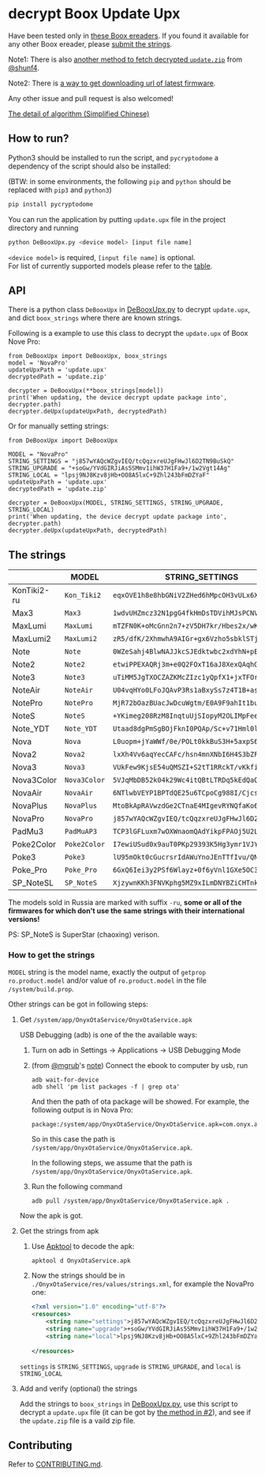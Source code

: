 # decrypt Boox Update Upx

Have been tested only in [these Boox ereaders](#the-strings). If you found it available for any other Boox ereader, please [submit the strings](CONTRIBUTING.md#new-strings).

Note1: There is also [another method to fetch decrypted `update.zip`](https://github.com/Hagb/decryptBooxUpdateUpx/issues/1) from [@shunf4](https://github.com/shunf4).

Note2: There is [a way to get downloading url of latest firmware](https://github.com/Hagb/decryptBooxUpdateUpx/issues/2#issuecomment-704006389).

Any other issue and pull request is also welcomed!

[The detail of algorithm (Simplified Chinese)](algorithm-zh_cn.md)

## How to run?

Python3 should be installed to run the script, and `pycryptodome` a dependency of the script should also be installed:

(BTW: in some environments, the following `pip` and `python` should be replaced with `pip3` and `python3`)

```bash
pip install pycryptodome
```

You can run the application by putting `update.upx` file in the project directory and running

```bash
python DeBooxUpx.py <device model> [input file name]
```

`<device model>` is required, `[input file name]` is optional.  
For list of currently supported models please refer to the [table](#the-strings).

## API

There is a python class `DeBooxUpx` in [DeBooxUpx.py](DeBooxUpx.py) to decrypt `update.upx`, and dict `boox_strings` where there are known strings.

Following is a example to use this class to decrypt the `update.upx` of Boox Nove Pro:

``` python3
from DeBooxUpx import DeBooxUpx, boox_strings
model = 'NovaPro'
updateUpxPath = 'update.upx'
decryptedPath = 'update.zip'

decrypter = DeBooxUpx(**boox_strings[model])
print('When updating, the device decrypt update package into', decrypter.path)
decrypter.deUpx(updateUpxPath, decryptedPath)
```

Or for manually setting strings:

``` python3
from DeBooxUpx import DeBooxUpx

MODEL = "NovaPro" 
STRING_SETTINGS = "j857wYAQcWZgvIEQ/tcQqzxreUJgFHwJl6D2TN9BuSkQ" 
STRING_UPGRADE = "+soGw/YVdGIRJiAs5SMmv1ihW37H1Fa9+/1w2Vgt14Ag" 
STRING_LOCAL = "lpsj9NJ8Kzv8jHb+OO8A5lxC+9Zhl243bFmDZYaF" 
updateUpxPath = 'update.upx'
decryptedPath = 'update.zip'

decrypter = DeBooxUpx(MODEL, STRING_SETTINGS, STRING_UPGRADE, STRING_LOCAL)
print('When updating, the device decrypt update package into', decrypter.path)
decrypter.deUpx(updateUpxPath, decryptedPath)
```

## The strings

<!-- DO NOT MANUALLY MODIFY THE FOLLOWING TABLE -->
<!-- It is automatically generated by update_readme_strings.py -->
<!-- To update it, just update DeBooxUpx.py and run update_readme_strings.py -->
<!--(strings table begin)-->
|          |   MODEL    |               STRING_SETTINGS                |                STRING_UPGRADE                |               STRING_LOCAL               |
|----------|------------|----------------------------------------------|----------------------------------------------|------------------------------------------|
|KonTiki2-ru|`Kon_Tiki2` |`eqxOVE1h8e8hbGNiV2ZHed6hMpcOH3vULx6XMm/WguZ1`|`dKA6Ik0R95nDwjGR/dfPwxkYYNBkfngJk51A2MlRxBsq`|`bPBuYxkL37AYgKbD6nRxEL6EaFCFzFgPij53pTwH`|
|   Max3   |   `Max3`   |`1wdvUHZmcz32N1pgG4fkHmDsTDVihMJsPCNV4mW/6u1k`|`3nxuLgdpBE3B3n1Yyymt4cOS8dNucfQxK8YOsmcemuyO`|`yCA9YlFxLBdLbDUl3vwzPkn9vtYuVFZCfhrOTvR1`|
| MaxLumi  | `MaxLumi`  |`mTZFN0K+oMcGnn2n7+zV5DH7kr/Hbes2x/wKDJp6K7Kq`|`mj0zR0Oy3L4R+6y49MIEQT9bdx9AVz8TWyG9q3N+d9VY`|`hWAUdhOp9ekIYxIW+LpVj6OviWBbCbRa1c7s1jtW`|
| MaxLumi2 | `MaxLumi2` |`zR5/dfK/2XhmwhA9AIGr+gx6Vzho5sbklSTjLAgnC8/C`|`zh98dPzN0QdwbRem1Yfx28DFxU+Gkvg4MpLDIp0GorRU`|`                                        `|
|   Note   |   `Note`   |`0WZeSahj4BlwNAJJkcSJEdktwbc2xdYhN+pEl+7XwuJv`|`oRJROqUQ4xgcx7zvmLyPLeysH+cCU39EGXg77NZar8AP`|`z0YIfPx+vETibLDToPlDQPl54yE55JUFayfkx1+G`|
|  Note2   |  `Note2`   |`etwiPPEXAQRj3m+e0Q2FOxT16aJ8XexQAqhGn5NqZWv1`|`et0jSPpmd3ueGHLmMf+2yyXVn18sa2HrDg56dCTFH6lf`|`YY9wfqN7K1LlSug47Tr5Y8QkDHmmJ4VDCJ58mhoV`|
|  Note3   |  `Note3`   |`uTiMM5JgTXOCZAZKMcZIzc1yQpfX1+jxTFOred3te4z9`|`zEf3SZ8TOADA8QuwOHicGLrrc4EA7sffKfc01TlUfe/q`|`pmXVBMt5EllxXhD9L6/NWH/pTZXRURP6QLsrNlx6`|
| NoteAir  | `NoteAir`  |`U04vqHYo0LFoJQAvP3Rs1aBxySs7z4T1B+asamimEoAf`|`VD1ZqgIl08305CVeftRI7qGBtq9bCMrJ3a1VkpkzjOu2`|`PW8K6VI//Zt6iqjYQWN0LIwRTVYyDHJvHNEXFwWV`|
| NotePro  | `NotePro`  |`MjR72bOazBUacJwDcuWgtm/E0A9F9ahIt1buweEPA020`|`RjV8r7+fx2Wjp6rUSrBOpmqYnHKs7eReqTTcy9k4c3tn`|`W2co6eaDmEl7jIjOSqr11C71RDHHiV3p5oG2G54X`|
|  NoteS   |  `NoteS`   |`+YKimeg208RzM8InqtuUjSIopyM2OLIMpFeeTQby2Au4`|`+vap6p4w0MaT5A8RB4+ru3gnFtIq2g4K+tcjQjy3N599`|`5qT7388vj+/FwLMX/cIXSCgSxSIg9SAf0tB4NcEI`|
| Note_YDT | `Note_YDT` |`Utaad8dgPmSgBOjFknI0PQAp/Sc+v71Hml0ldJIzecDx`|`ItvgBbJhOxaKjMyiE/yDufmOWwHvTPNfxdOJ2XQTHXaO`|`PIe5RuMNYz8G5FmaqRUu2qHI0br1Is3too/sLts/`|
|   Nova   |   `Nova`   |`L0uopm+jYaWWf/0e/POLt0kkBuS3H+5axpS6cqUpn4ft`|`XE6jpB3WZ9J5xQdh6GFchFbeBMALt6Zx/UIg8jaiaI72`|`Rh/6kzjOT4nJCsXC5JMEkcbPzzBmNkB8i/c6ZNun`|
|  Nova2   |  `Nova2`   |`lxXh4Vv6aqYecCAFc/hsn4mnXNbI6H4S3bZFW5Jh8NHj`|`lBabky+FbaOtZ7luDK+7BlApiYcGEi8PndwIc5WaemXQ`|`iDDDo3jsN4hhLA3tQhaIkM4XLcxZT4czBMM7ExnK`|
|  Nova3   |  `Nova3`   |`VUkFew9KjsE54uQMSZI+S2tT1RRckT/vKkfiFFqImxi7`|`VEsMcHw88MpwOByhT7zqNhRFTQcruVMqhdllIlY6T+6f`|`TGlcNi8npJe4EHxzOKbCXakJKDssoRldHueY5OGl`|
|Nova3Color|`Nova3Color`|`5VJqMbDB52k04k29Wc4itQBtLTRDq5kEdQaQ+GZ324PC`|`ky0eR7CymhuAUrRBaeii5tq/ezcnXMQkT+WV1OrmRqQa`|`/Q89A5Xbsza/FBiIu8LUV5bIiLf9kXDjAdJPjyz+`|
| NovaAir  | `NovaAir`  |`6NTlwbVEYP1BPTdQE25u6TCpoCg988I/Cjcs0Wxrwa4O`|`66aRwLgxGv1vNmOsbVWp37OBy4RugvpZvUom3VQxWGrM`|`9YDFh+EuTqFECXRvmEbL78mtW69CQRENjADM8A+L`|
| NovaPlus | `NovaPlus` |`MtoBkApRAVwzdGe2CTnaE4MIgevRYNQfaKo606tyUQNY`|`Nttwkwxaei8xorBu/uUBpUu8nNZHTRIAZMZc0xrJs9Ti`|`LIYj1F9NVXFrOfi24/C76gFFxHYSCJ4mfhYI4q5w`|
| NovaPro  | `NovaPro`  |`j857wYAQcWZgvIEQ/tcQqzxreUJgFHwJl6D2TN9BuSkQ`|`+soGw/YVdGIRJiAs5SMmv1ihW37H1Fa9+/1w2Vgt14Ag`|`lpsj9NJ8Kzv8jHb+OO8A5lxC+9Zhl243bFmDZYaF`|
|  PadMu3  | `PadMuAP3` |`TCP3lGFLuxm7wOXWnaomQAdYikpFPAOj5U2LK0Dck3Un`|`PC3wkRM4zhgstNIQLGR+dW9jourXdEXZXU/mN7bTACu0`|`In/UoUFVkUdHTCqlSfCgKi8MEZGHK0Xc70Y5trXs`|
|Poke2Color|`Poke2Color`|`I7ewiUSud0x9auT0PKp29393K5Hg3ymr1VJY5eUhoHEm`|`JLe4ijbRcj5L8S9cRPRGL7eoEIKjT8OOblhy/wyvSbze`|`SODgyWbHLhfjy4WWk6lhqhYXnP1FTjSjtzMTyZkl`|
|  Poke3   |  `Poke3`   |`lU95mOkt0cGucrsrIdAWuYnoJEnTTfIvu/QNUlcmI42A`|`kjl4lOMqobWYQyqX4KzBGYS8Q0OwPSfqwf29ymkypULP`|`iW9b2bszjJhv3puv87HNQXLW3Fb5uQVhWnnKU4nV`|
| Poke_Pro | `Poke_Pro` |`6GxQ6Iei3y2PSf6Wlayz+0f6yVnl1GXe5OC3q3i2lasO`|`72lZ7vTQoy9/ESDKRQtx2V5uBMDiR+ik3n+soo9wGAbJ`|`hkkAqdfM93RpnCgXxhUqzme3OMzT6tDWC3fyibgW`|
|SP_NoteSL | `SP_NoteS` |`XjzywnKKh3FNVKphg5MZ9xILmDNYBZiCHTnkd6Q0fqpq`|`XDeIyQKAhQKj6/UmdAIWoL0aXmw9PeEFl9OpII/1TO9i`|`QmGqhFGXqiuQ9yoeVx0a2SQ8BNojjPn96o6hQW6U`|
<!--(strings table end)-->

The models sold in Russia are marked with suffix `-ru`, **some or all of the firmwares for which don't use the same strings with their international versions!**

PS: SP\_NoteS is SuperStar (chaoxing) verison.

### How to get the strings

`MODEL` string is the model name, exactly the output of `getprop ro.product.model` and/or value of `ro.product.model` in the file `/system/build.prop`.

Other strings can be got in following steps:

1. Get `/system/app/OnyxOtaService/OnyxOtaService.apk`
    
    USB Debugging (adb) is one of the the available ways:
    
    1. Turn on adb in Settings -> Applications -> USB Debugging Mode
    2. (from [@mgrub](https://github.com/mgrub)'s [note](https://github.com/Hagb/decryptBooxUpdateUpx/issues/5)) Connect the ebook to computer by usb, run
       ``` shell
       adb wait-for-device
       adb shell 'pm list packages -f | grep ota'
       ```
       And then the path of ota package will be showed. For example, the following output is in Nova Pro:
       ```
       package:/system/app/OnyxOtaService/OnyxOtaService.apk=com.onyx.android.onyxotaservice
       ```
       So in this case the path is `/system/app/OnyxOtaService/OnyxOtaService.apk`.

       In the following steps, we assume that the path is `/system/app/OnyxOtaService/OnyxOtaService.apk`.

    3. Run the following command
       ``` shell
       adb pull /system/app/OnyxOtaService/OnyxOtaService.apk .
       ```
    Now the apk is got.

2. Get the strings from apk

    1. Use [Apktool](https://github.com/iBotPeaches/Apktool) to decode the apk:
       ``` shell
       apktool d OnyxOtaService.apk
       ```
    2. Now the strings should be in `./OnyxOtaService/res/values/strings.xml`, for example the NovaPro one:
       ``` xml
       <?xml version="1.0" encoding="utf-8"?>
       <resources>
           <string name="settings">j857wYAQcWZgvIEQ/tcQqzxreUJgFHwJl6D2TN9BuSkQ</string>
           <string name="upgrade">+soGw/YVdGIRJiAs5SMmv1ihW37H1Fa9+/1w2Vgt14Ag</string>
           <string name="local">lpsj9NJ8Kzv8jHb+OO8A5lxC+9Zhl243bFmDZYaF</string>
           
       </resources>
       ```
       
      `settings` is `STRING_SETTINGS`, `upgrade` is `STRING_UPGRADE`, and `local` is `STRING_LOCAL`

3. Add and verify (optional) the strings

    Add the strings to `boox_strings` in [DeBooxUpx.py](DeBooxUpx.py), use this script to decrypt a `update.upx` file (it can be got by [the method in #2](https://github.com/Hagb/decryptBooxUpdateUpx/issues/2#issuecomment-704006389)), and see if the `update.zip` file is a vaild zip file.

## Contributing

Refer to [CONTRIBUTING.md](CONTRIBUTING.md).
